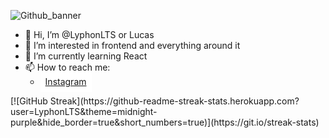 ![Github_banner](https://github.com/user-attachments/assets/1c6700be-a91b-4c5c-aada-5bd192d1166b)

- 👋 Hi, I’m @LyphonLTS or Lucas
- 👀 I’m interested in frontend and everything around it
- 🌱 I’m currently learning React
- <span align="left">📫 How to reach me:</span>
  - <span style="background-color: #fff; padding: 0.5rem;">
      <a href="https://www.instagram.com/lsthegreat/profilecard/?igsh=MW5iaXhhc3l5ajZxNg==" target="blank">
        Instagram
        <!-- <img align="center" src="https://www.svgrepo.com/svg/452229/instagram-1" alt="" height="24" width="24" /> -->
      </a>
    </span>

<div style="display: flex; justify-content: center; place-items: center;">[![GitHub Streak](https://github-readme-streak-stats.herokuapp.com?user=LyphonLTS&theme=midnight-purple&hide_border=true&short_numbers=true)](https://git.io/streak-stats)</div>
<!---
LyphonLTS/LyphonLTS is a ✨ special ✨ repository because its `README.md` (this file) appears on your GitHub profile.
You can click the Preview link to take a look at your changes.
--->
